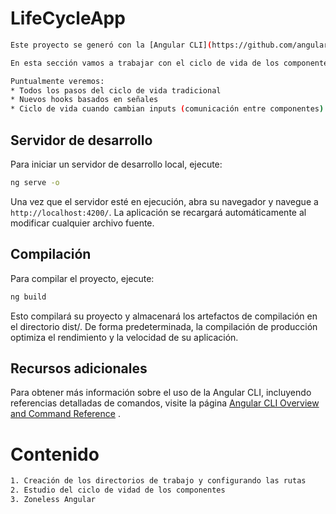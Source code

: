 # LifeCycleApp
```bash
Este proyecto se generó con la [Angular CLI](https://github.com/angular/angular-cli) version 19.1.2.

En esta sección vamos a trabajar con el ciclo de vida de los componentes de Angular, esto incluye otros hooks o funciones que son disparadas por Angular en un momento determinado del tiempo.

Puntualmente veremos:
* Todos los pasos del ciclo de vida tradicional
* Nuevos hooks basados en señales
* Ciclo de vida cuando cambian inputs (comunicación entre componentes)
```

## Servidor de desarrollo

Para iniciar un servidor de desarrollo local, ejecute:

```bash
ng serve -o
```

Una vez que el servidor esté en ejecución, abra su navegador y navegue a `http://localhost:4200/`. La aplicación se recargará automáticamente al modificar cualquier archivo fuente.

## Compilación

Para compilar el proyecto, ejecute:

```bash
ng build
```

Esto compilará su proyecto y almacenará los artefactos de compilación en el directorio dist/. De forma predeterminada, la compilación de producción optimiza el rendimiento y la velocidad de su aplicación.

## Recursos adicionales

Para obtener más información sobre el uso de la Angular CLI, incluyendo referencias detalladas de comandos, visite la página [Angular CLI Overview and Command Reference](https://angular.dev/tools/cli) .

# Contenido

```bash
1. Creación de los directorios de trabajo y configurando las rutas
2. Estudio del ciclo de vidad de los componentes
3. Zoneless Angular
```
